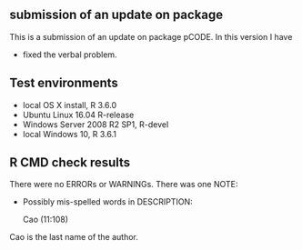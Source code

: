 ## submission of an update on package
This is a submission of an update on package pCODE. In this version I have
* fixed the verbal problem.


## Test environments
* local OS X install, R 3.6.0
* Ubuntu Linux 16.04 R-release
* Windows Server 2008 R2 SP1, R-devel
* local Windows 10, R 3.6.1

## R CMD check results
There were no ERRORs or WARNINGs. 
There was one NOTE:

*  Possibly mis-spelled words in DESCRIPTION:
  
    Cao (11:108)
    
Cao is the last name of the author. 
  
